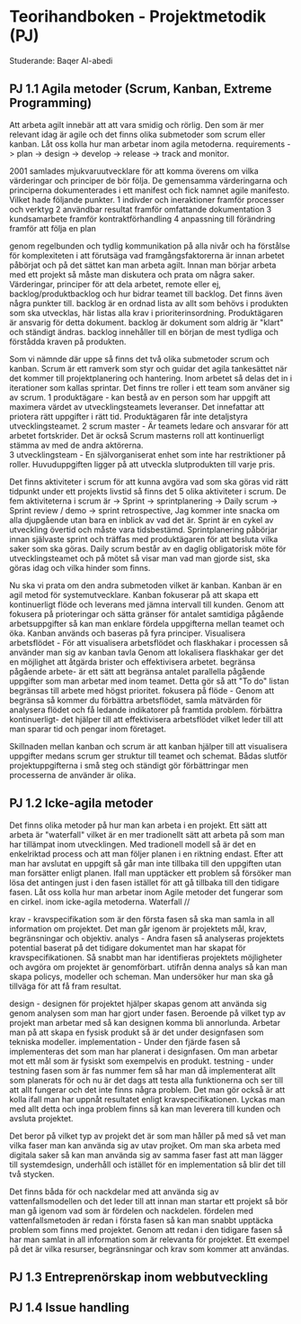 # Teorihandboken - Projektmetodik (PJ)
Studerande: Baqer Al-abedi

## PJ 1.1 Agila metoder (Scrum, Kanban, Extreme Programming)
Att arbeta agilt innebär att att vara smidig och rörlig.  Den som är mer relevant idag är agile och det finns olika submetoder som scrum eller kanban. Låt oss kolla hur man arbetar inom agila metoderna. 
requirements -> plan -> design -> develop -> release -> track and monitor. 

2001 samlades mjukvaruutvecklare för att komma överens om vilka värderingar och principer de bör följa. De gemensamma värderingarna och principerna dokumenterades i ett manifest och fick namnet agile manifesto. Vilket hade följande punkter.
1 indivder och ineraktioner framför processer och verktyg
2 användbar resultat framför omfattande dokumentation
3 kundsamarbete framför kontraktförhandling
4 anpassning till förändring framför att följa en plan

genom regelbunden och tydlig kommunikation på alla nivår och ha förstålse för komplexiteten i att förutsäga vad framgångsfaktorerna är innan arbetet påbörjat och på det sättet kan man arbeta agilt. Innan man börjar arbeta med ett projekt så måste man diskutera och prata om några saker. Värderingar, principer för att dela arbetet, remote eller ej, backlog/produktbacklog och hur bidrar teamet till backlog. Det finns även några punkter till. backlog är en ordnad lista av allt som behövs i produkten som ska utvecklas, här listas alla krav i prioriterinsordning. Produktägaren är ansvarig för detta dokument. backlog är dokument som aldrig är "klart" och ständigt ändras. backlog innehåller till en början de mest tydliga och förstådda kraven på produkten. 

Som vi nämnde där uppe så finns det två olika submetoder scrum och kanban. Scrum är ett ramverk som styr och guidar det agila tankesättet när det kommer till projektplanering och hantering. Inom arbetet så delas det in i iterationer som kallas sprintar. Det finns tre roller i ett team som använer sig av scrum. 
1 produktägare - kan bestå av en person som har uppgift att maximera värdet av utvecklingsteamets leveranser. Det innefattar att priotera rätt uppgifter i rätt tid. Produktägaren får inte detaljstyra utvecklingsteamet. 
2 scrum master - Är teamets ledare och ansvarar för att arbetet fortskrider. Det är också Scrum masterns roll att kontinuerligt stämma av med de andra aktörerna.  
3 utvecklingsteam - En självorganiserat enhet som inte har restriktioner på roller. Huvuduppgiften ligger på att utveckla slutprodukten till varje pris. 

Det finns aktiviteter i scrum för att kunna avgöra vad som ska göras vid rätt tidpunkt under ett projekts livstid så finns det 5 olika aktiviteter i scrum. De fem aktiviteterna i scrum är -> Sprint -> sprintplanering -> Daily scrum -> Sprint review / demo -> sprint retrospective, Jag kommer inte snacka om alla djupgående utan bara en inblick av vad det är. Sprint är en cykel av utveckling övertid och måste vara tidsbestämd. Sprintplanering påbörjar innan självaste sprint och träffas med produktägaren för att besluta vilka saker som ska göras. Daily scrum består av en daglig obligatorisk möte för utvecklingsteamet och på mötet så visar man vad man gjorde sist, ska göras idag och vilka hinder som finns. 

Nu ska vi prata om den andra submetoden vilket är kanban.
Kanban är en agil metod för systemutvecklare. Kanban fokuserar på att skapa ett kontinuerligt flöde och leverans med jämna intervall till kunden. Genom att fokusera på prioteringar och sätta gränser för antalet samtidiga pågående arbetsuppgifter så kan man enklare fördela uppgifterna mellan teamet och öka. Kanban används och baseras på fyra principer. 
Visualisera arbetsflödet - För att visualisera arbetsflödet och flaskhakar i processen så använder man sig av kanban tavla Genom att lokalisera flaskhakar ger det en möjlighet att åtgärda brister och effektivisera arbetet. 
begränsa  pågående arbete- är ett sätt att begränsa antalet parallella pågående uppgifter som man arbetar med inom teamet. Detta gör så att "To do" listan begränsas till arbete med högst prioritet. 
fokusera på flöde - Genom att begränsa så kommer du förbättra arbetsflödet, samla mätvärden för analysera flödet och få ledande indikatorer på framtida problem. 
förbättra kontinuerligt- det hjälper till att effektivisera arbetsflödet vilket leder till att man sparar tid och pengar inom företaget. 

Skillnaden mellan kanban och scrum är att kanban hjälper till att visualisera uppgifter medans scrum ger struktur till teamet och schemat. Bådas slutför projektuppgifterna i små steg och ständigt gör förbättringar men processerna de använder är olika. 


## PJ 1.2 Icke-agila metoder
Det finns olika metoder på hur man kan arbeta i en projekt. Ett sätt att arbeta är "waterfall" vilket är en mer tradionellt sätt att arbeta på som man har tillämpat inom utvecklingen. Med tradionell modell så är det en enkelriktad process och att man följer planen i en riktning endast. Efter att man har avslutat en uppgift så går man inte tillbaka till den uppgiften utan man forsätter enligt planen. Ifall man upptäcker ett problem så försöker man lösa det antingen just i den fasen istället för att gå tillbaka till den tidigare fasen. Låt oss kolla hur man arbetar inom Agile metoder det fungerar som en cirkel. inom icke-agila metoderna. Waterfall // 

krav - kravspecifikation som är den första fasen så ska man samla in all information om projektet. Det man går igenom är projektets mål, krav, begränsningar och objektiv.
analys - Andra fasen så analyseras projektets potential baserat på det tidigare dokumentet man har skapat för kravspecifikationen. Så snabbt man har identifieras projektets möjligheter och avgöra om projektet är genomförbart. utifrån denna analys så kan man skapa policys, modeller och scheman. Man undersöker hur man ska gå tillväga för att få fram resultat. 

design - designen för projektet hjälper skapas genom att använda sig genom analysen som man har gjort under fasen. Beroende på vilket typ av projekt man arbetar med så kan designen komma bli annorlunda. Arbetar man på att skapa en fysisk produkt så är det under designfasen som tekniska modeller. 
implementation - Under den fjärde fasen så implementeras det som man har planerat i designfasen. Om man arbetar mot ett mål som är fysiskt som exempelvis en produkt. 
testning - under testning fasen som är fas nummer fem så har man då implementerat allt som planerats för och nu är det dags att testa alla funktionerna och ser till att allt fungerar och det inte finns några problem. Det man gör också är att kolla ifall man har uppnåt resultatet enligt kravspecifikationen. Lyckas man med allt detta och inga problem finns så kan man leverera till kunden och avsluta projektet. 

Det beror på vilket typ av projekt det är som man håller på med så vet man vilka faser man kan använda sig av utav projket. Om man ska arbeta med digitala saker så kan man använda sig av samma faser fast att man lägger till systemdesign, underhåll och istället för en implementation så blir det till två stycken. 

Det finns båda för och nackdelar med att använda sig av vattenfallsmodellen och det leder till att innan man startar ett projekt så bör man gå igenom vad som är fördelen och nackdelen. fördelen med vattenfallsmetoden är redan i första fasen så kan man snabbt upptäcka problem som finns med projektet. Genom att redan i den tidigare fasen så har man samlat in all information som är relevanta för projektet. Ett exempel på det är vilka resurser, begränsningar och krav som kommer att användas.  


## PJ 1.3 Entreprenörskap inom webbutveckling


## PJ 1.4 Issue handling


